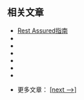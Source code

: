 ## 相关文章

+ [Rest Assured指南](docs/RestAssured指南.md)
+ []()
+ []()
+ []()
+ []()
+ []()
+ []()

- 更多文章： [[next -->]](../rest-assured-selenium/README.md)